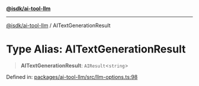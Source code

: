 [**@isdk/ai-tool-llm**](../README.md)

***

[@isdk/ai-tool-llm](../globals.md) / AITextGenerationResult

# Type Alias: AITextGenerationResult

> **AITextGenerationResult**: `AIResult`\<`string`\>

Defined in: [packages/ai-tool-llm/src/llm-options.ts:98](https://github.com/isdk/ai-tool-llm.js/blob/cce15e28c39fd2fefb63f1a38e624e7483ff232f/src/llm-options.ts#L98)
